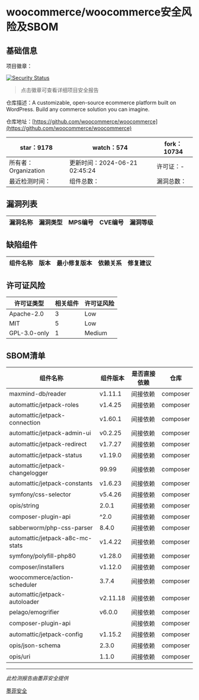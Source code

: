 # woocommerce/woocommerce安全风险及SBOM

## 基础信息

项目徽章：

[![Security Status](https://www.murphysec.com/platform3/v31/badge/1803863142215536640.svg)](https://www.murphysec.com/console/report/1694416112174133248/1803863142215536640)

> 点击徽章可查看详细项目安全报告

仓库描述：A customizable, open-source ecommerce platform built on WordPress. Build any commerce solution you can imagine.

仓库地址：[https://github.com/woocommerce/woocommerce](https://github.com/woocommerce/woocommerce)

| star：9178 | watch：574 | fork：10734 |
| ----------- | -------------- | ------------ |
| 所有者：Organization | 更新时间：2024-06-21 02:45:24 | 许可证：- |
| 最近检测时间： | 组件总数： | 漏洞总数： |




## 漏洞列表

| 漏洞名称 | 漏洞类型 | MPS编号 | CVE编号 | 漏洞等级 |
| ------- | ------ | ------- | ------ | ----- |





## 缺陷组件

| 组件名称 | 版本 | 最小修复版本 | 依赖关系 | 修复建议 |
| -------- | ---- | ------------ | -------- | -------- |





## 许可证风险

| 许可证类型 | 相关组件 | 许可证风险 |
| ---------- | -------- | ---------- |
|Apache-2.0|3|Low|
|MIT|5|Low|
|GPL-3.0-only|1|Medium|




## SBOM清单

| 组件名称 | 组件版本 | 是否直接依赖 | 仓库 |
| -------- | -------- | ------------ | ---- |
|maxmind-db/reader|v1.11.1|间接依赖|composer|
|automattic/jetpack-roles|v1.4.25|间接依赖|composer|
|automattic/jetpack-connection|v1.60.1|间接依赖|composer|
|automattic/jetpack-admin-ui|v0.2.25|间接依赖|composer|
|automattic/jetpack-redirect|v1.7.27|间接依赖|composer|
|automattic/jetpack-status|v1.19.0|间接依赖|composer|
|automattic/jetpack-changelogger|99.99|间接依赖|composer|
|automattic/jetpack-constants|v1.6.23|间接依赖|composer|
|symfony/css-selector|v5.4.26|间接依赖|composer|
|opis/string|2.0.1|间接依赖|composer|
|composer-plugin-api|^2.0|间接依赖|composer|
|sabberworm/php-css-parser|8.4.0|间接依赖|composer|
|automattic/jetpack-a8c-mc-stats|v1.4.22|间接依赖|composer|
|symfony/polyfill-php80|v1.28.0|间接依赖|composer|
|composer/installers|v1.12.0|间接依赖|composer|
|woocommerce/action-scheduler|3.7.4|间接依赖|composer|
|automattic/jetpack-autoloader|v2.11.18|间接依赖|composer|
|pelago/emogrifier|v6.0.0|间接依赖|composer|
|composer-plugin-api||间接依赖|composer|
|automattic/jetpack-config|v1.15.2|间接依赖|composer|
|opis/json-schema|2.3.0|间接依赖|composer|
|opis/uri|1.1.0|间接依赖|composer|


------

*此检测报告由墨菲安全提供*

[墨菲安全](www.murphysec.com)